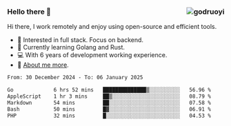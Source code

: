### Hello there 👋 <img align="right" src="https://github-readme-stats.vercel.app/api?username=godruoyi&show_icons=true" alt="godruoyi" />

Hi there, I work remotely and enjoy using open-source and efficient tools.

- 🔭 Interested in full stack. Focus on backend.
- 🌱 Currently learning Golang and Rust.
- 💻 With 6 years of development working experience.
- 👒 [About me more](https://godruoyi.com/posts/about-godruoyi).



<!--START_SECTION:waka-->

```txt
From: 30 December 2024 - To: 06 January 2025

Go             6 hrs 52 mins   ██████████████▒░░░░░░░░░░   56.96 %
AppleScript    1 hr 3 mins     ██▒░░░░░░░░░░░░░░░░░░░░░░   08.79 %
Markdown       54 mins         ██░░░░░░░░░░░░░░░░░░░░░░░   07.58 %
Bash           50 mins         █▓░░░░░░░░░░░░░░░░░░░░░░░   06.91 %
PHP            32 mins         █░░░░░░░░░░░░░░░░░░░░░░░░   04.53 %
```

<!--END_SECTION:waka-->
